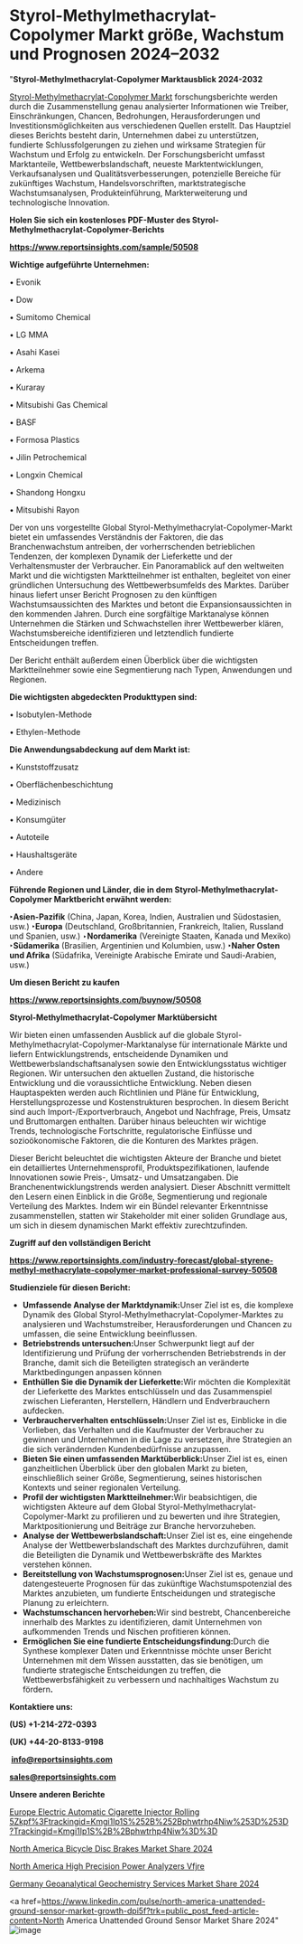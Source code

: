 # Styrol-Methylmethacrylat-Copolymer Markt größe, Wachstum und Prognosen 2024–2032

"<strong><b>Styrol-Methylmethacrylat-Copolymer Marktausblick 2024-2032</b></strong>

<a href=https://www.reportsinsights.com/sample/50508>Styrol-Methylmethacrylat-Copolymer Markt</a> forschungsberichte werden durch die Zusammenstellung genau analysierter Informationen wie Treiber, Einschränkungen, Chancen, Bedrohungen, Herausforderungen und Investitionsmöglichkeiten aus verschiedenen Quellen erstellt. Das Hauptziel dieses Berichts besteht darin, Unternehmen dabei zu unterstützen, fundierte Schlussfolgerungen zu ziehen und wirksame Strategien für Wachstum und Erfolg zu entwickeln. Der Forschungsbericht umfasst Marktanteile, Wettbewerbslandschaft, neueste Marktentwicklungen, Verkaufsanalysen und Qualitätsverbesserungen, potenzielle Bereiche für zukünftiges Wachstum, Handelsvorschriften, marktstrategische Wachstumsanalysen, Produkteinführung, Markterweiterung und technologische Innovation.

<strong><b>Holen Sie sich ein kostenloses PDF-Muster des Styrol-Methylmethacrylat-Copolymer-Berichts</b></strong>

<a href=https://www.reportsinsights.com/sample/50508><strong><u>https://www.reportsinsights.com/sample/50508</u></strong></a>

<strong>Wichtige aufgeführte Unternehmen:</strong>

• Evonik

• Dow

• Sumitomo Chemical

• LG MMA

• Asahi Kasei

• Arkema

• Kuraray

• Mitsubishi Gas Chemical

• BASF

• Formosa Plastics

• Jilin Petrochemical

• Longxin Chemical

• Shandong Hongxu

• Mitsubishi Rayon

Der von uns vorgestellte Global Styrol-Methylmethacrylat-Copolymer-Markt bietet ein umfassendes Verständnis der Faktoren, die das Branchenwachstum antreiben, der vorherrschenden betrieblichen Tendenzen, der komplexen Dynamik der Lieferkette und der Verhaltensmuster der Verbraucher. Ein Panoramablick auf den weltweiten Markt und die wichtigsten Marktteilnehmer ist enthalten, begleitet von einer gründlichen Untersuchung des Wettbewerbsumfelds des Marktes. Darüber hinaus liefert unser Bericht Prognosen zu den künftigen Wachstumsaussichten des Marktes und betont die Expansionsaussichten in den kommenden Jahren. Durch eine sorgfältige Marktanalyse können Unternehmen die Stärken und Schwachstellen ihrer Wettbewerber klären, Wachstumsbereiche identifizieren und letztendlich fundierte Entscheidungen treffen.

Der Bericht enthält außerdem einen Überblick über die wichtigsten Marktteilnehmer sowie eine Segmentierung nach Typen, Anwendungen und Regionen.

<strong>Die wichtigsten abgedeckten Produkttypen sind:</strong>

• Isobutylen-Methode

• Ethylen-Methode

<Strong>Die Anwendungsabdeckung auf dem Markt ist:</Strong>

• Kunststoffzusatz

• Oberflächenbeschichtung

• Medizinisch

• Konsumgüter

• Autoteile

• Haushaltsgeräte

• Andere

<strong><b>Führende Regionen und Länder, die in dem Styrol-Methylmethacrylat-Copolymer Marktbericht erwähnt werden:</b></strong>

<strong><b>‣Asien-Pazifik</b></strong> (China, Japan, Korea, Indien, Australien und Südostasien, usw.)
<strong><b>‣Europa</b></strong> (Deutschland, Großbritannien, Frankreich, Italien, Russland und Spanien, usw.)
‣<strong><b>Nordamerika</b></strong> (Vereinigte Staaten, Kanada und Mexiko)
<strong><b>‣Südamerika</b></strong> (Brasilien, Argentinien und Kolumbien, usw.)
<strong><b>‣Naher Osten und Afrika</b></strong> (Südafrika, Vereinigte Arabische Emirate und Saudi-Arabien, usw.)

<strong>Um diesen Bericht zu kaufen</strong>

<a href=https://www.reportsinsights.com/buynow/50508><strong><u>https://www.reportsinsights.com/buynow/50508</u></strong></a>

<strong>Styrol-Methylmethacrylat-Copolymer Marktübersicht</strong>

Wir bieten einen umfassenden Ausblick auf die globale Styrol-Methylmethacrylat-Copolymer-Marktanalyse für internationale Märkte und liefern Entwicklungstrends, entscheidende Dynamiken und Wettbewerbslandschaftsanalysen sowie den Entwicklungsstatus wichtiger Regionen. Wir untersuchen den aktuellen Zustand, die historische Entwicklung und die voraussichtliche Entwicklung. Neben diesen Hauptaspekten werden auch Richtlinien und Pläne für Entwicklung, Herstellungsprozesse und Kostenstrukturen besprochen. In diesem Bericht sind auch Import-/Exportverbrauch, Angebot und Nachfrage, Preis, Umsatz und Bruttomargen enthalten. Darüber hinaus beleuchten wir wichtige Trends, technologische Fortschritte, regulatorische Einflüsse und sozioökonomische Faktoren, die die Konturen des Marktes prägen.

Dieser Bericht beleuchtet die wichtigsten Akteure der Branche und bietet ein detailliertes Unternehmensprofil, Produktspezifikationen, laufende Innovationen sowie Preis-, Umsatz- und Umsatzangaben. Die Branchenentwicklungstrends werden analysiert. Dieser Abschnitt vermittelt den Lesern einen Einblick in die Größe, Segmentierung und regionale Verteilung des Marktes. Indem wir ein Bündel relevanter Erkenntnisse zusammenstellen, statten wir Stakeholder mit einer soliden Grundlage aus, um sich in diesem dynamischen Markt effektiv zurechtzufinden.

<strong>Zugriff auf den vollständigen Bericht</strong>

<a href=https://www.reportsinsights.com/industry-forecast/global-styrene-methyl-methacrylate-copolymer-market-professional-survey-50508><strong>https://www.reportsinsights.com/industry-forecast/global-styrene-methyl-methacrylate-copolymer-market-professional-survey-50508</strong></a>

<strong>Studienziele für diesen Bericht:</strong>
<ul>
  <li><strong>Umfassende Analyse der Marktdynamik:</strong>Unser Ziel ist es, die komplexe Dynamik des Global Styrol-Methylmethacrylat-Copolymer-Marktes zu analysieren und Wachstumstreiber, Herausforderungen und Chancen zu umfassen, die seine Entwicklung beeinflussen.</li>
  <li><strong>Betriebstrends untersuchen:</strong>Unser Schwerpunkt liegt auf der Identifizierung und Prüfung der vorherrschenden Betriebstrends in der Branche, damit sich die Beteiligten strategisch an veränderte Marktbedingungen anpassen können</li>
  <li><strong>Enthüllen Sie die Dynamik der Lieferkette:</strong>Wir möchten die Komplexität der Lieferkette des Marktes entschlüsseln und das Zusammenspiel zwischen Lieferanten, Herstellern, Händlern und Endverbrauchern aufdecken.</li>
  <li><strong>Verbraucherverhalten entschlüsseln:</strong>Unser Ziel ist es, Einblicke in die Vorlieben, das Verhalten und die Kaufmuster der Verbraucher zu gewinnen und Unternehmen in die Lage zu versetzen, ihre Strategien an die sich verändernden Kundenbedürfnisse anzupassen.</li>
  <li><strong>Bieten Sie einen umfassenden Marktüberblick:</strong>Unser Ziel ist es, einen ganzheitlichen Überblick über den globalen Markt zu bieten, einschließlich seiner Größe, Segmentierung, seines historischen Kontexts und seiner regionalen Verteilung.</li>
  <li><strong>Profil der wichtigsten Marktteilnehmer:</strong>Wir beabsichtigen, die wichtigsten Akteure auf dem Global Styrol-Methylmethacrylat-Copolymer-Markt zu profilieren und zu bewerten und ihre Strategien, Marktpositionierung und Beiträge zur Branche hervorzuheben.</li>
  <li><strong>Analyse der Wettbewerbslandschaft:</strong>Unser Ziel ist es, eine eingehende Analyse der Wettbewerbslandschaft des Marktes durchzuführen, damit die Beteiligten die Dynamik und Wettbewerbskräfte des Marktes verstehen können.</li>
  <li><strong>Bereitstellung von Wachstumsprognosen:</strong>Unser Ziel ist es, genaue und datengesteuerte Prognosen für das zukünftige Wachstumspotenzial des Marktes anzubieten, um fundierte Entscheidungen und strategische Planung zu erleichtern.</li>
  <li><strong>Wachstumschancen hervorheben:</strong>Wir sind bestrebt, Chancenbereiche innerhalb des Marktes zu identifizieren, damit Unternehmen von aufkommenden Trends und Nischen profitieren können.</li>
  <li><strong>Ermöglichen Sie eine fundierte Entscheidungsfindung:</strong>Durch die Synthese komplexer Daten und Erkenntnisse möchte unser Bericht Unternehmen mit dem Wissen ausstatten, das sie benötigen, um fundierte strategische Entscheidungen zu treffen, die Wettbewerbsfähigkeit zu verbessern und nachhaltiges Wachstum zu fördern<strong>.</strong></li>
</ul>
<strong>Kontaktiere uns:</strong>

<strong>(US) +1-214-272-0393</strong>

<strong>(UK) +44-20-8133-9198</strong>

<strong> </strong><a href=info@reportsinsights.com><strong><u>info@reportsinsights.com</u></strong></a>

<a href=sales@reportsinsights.com><strong><u>sales@reportsinsights.com</u></strong></a>

<strong>Unsere anderen Berichte</strong>

<a href=https://www.linkedin.com/pulse/europe-electric-automatic-cigarette-injector-rolling-5zkpf >Europe Electric Automatic Cigarette Injector Rolling 5Zkpf%3Ftrackingid=Kmgi1Ip1S%252B%252Bphwtrhp4Niw%253D%253D ?Trackingid=Kmgi1Ip1S%2B%2Bphwtrhp4Niw%3D%3D</a>

<a href=https://www.linkedin.com/pulse/north-america-bicycle-disc-brakes-market-size-toczf/>North America Bicycle Disc Brakes Market Share 2024</a>

<a href=https://www.linkedin.com/pulse/north-america-high-precision-power-analyzers-vfjre/>North America High Precision Power Analyzers Vfjre</a>

<a href=https://www.linkedin.com/pulse/germany-geoanalytical-geochemistry-services-market-zqasf/>Germany Geoanalytical Geochemistry Services Market Share 2024</a>

<a href=https://www.linkedin.com/pulse/north-america-unattended-ground-sensor-market-growth-dpi5f?trk=public_post_feed-article-content>North America Unattended Ground Sensor Market Share 2024</a>"
![image](https://github.com/Jaayaachit/RIMedtec/assets/158452289/79765719-2674-4174-9913-55ed54a2b94c)
